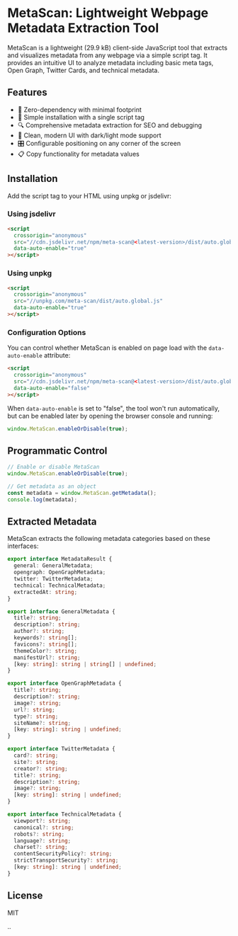 # MetaScan: Lightweight Webpage Metadata Extraction Tool

MetaScan is a lightweight (29.9 kB) client-side JavaScript tool that extracts and visualizes metadata from any webpage via a simple script tag. It provides an intuitive UI to analyze metadata including basic meta tags, Open Graph, Twitter Cards, and technical metadata.

## Features

- 🚀 Zero-dependency with minimal footprint
- 🔌 Simple installation with a single script tag
- 🔍 Comprehensive metadata extraction for SEO and debugging
- 🎨 Clean, modern UI with dark/light mode support
- 🎛️ Configurable positioning on any corner of the screen
- 📋 Copy functionality for metadata values

## Installation

Add the script tag to your HTML using unpkg or jsdelivr:

### Using jsdelivr

```html
<script
  crossorigin="anonymous"
  src="//cdn.jsdelivr.net/npm/meta-scan@<latest-version>/dist/auto.global.js"
  data-auto-enable="true"
></script>
```

### Using unpkg

```html
<script
  crossorigin="anonymous"
  src="//unpkg.com/meta-scan/dist/auto.global.js"
  data-auto-enable="true"
></script>
```

### Configuration Options

You can control whether MetaScan is enabled on page load with the `data-auto-enable` attribute:

```html
<script
  crossorigin="anonymous"
  src="//cdn.jsdelivr.net/npm/meta-scan@<latest-version>/dist/auto.global.js"
  data-auto-enable="false"
></script>
```

When `data-auto-enable` is set to "false", the tool won't run automatically, but can be enabled later by opening the browser console and running:

```javascript
window.MetaScan.enableOrDisable(true);
```

## Programmatic Control

```javascript
// Enable or disable MetaScan
window.MetaScan.enableOrDisable(true);

// Get metadata as an object
const metadata = window.MetaScan.getMetadata();
console.log(metadata);
```

## Extracted Metadata

MetaScan extracts the following metadata categories based on these interfaces:

```typescript
export interface MetadataResult {
  general: GeneralMetadata;
  opengraph: OpenGraphMetadata;
  twitter: TwitterMetadata;
  technical: TechnicalMetadata;
  extractedAt: string;
}

export interface GeneralMetadata {
  title?: string;
  description?: string;
  author?: string;
  keywords?: string[];
  favicons?: string[];
  themeColor?: string;
  manifestUrl?: string;
  [key: string]: string | string[] | undefined;
}

export interface OpenGraphMetadata {
  title?: string;
  description?: string;
  image?: string;
  url?: string;
  type?: string;
  siteName?: string;
  [key: string]: string | undefined;
}

export interface TwitterMetadata {
  card?: string;
  site?: string;
  creator?: string;
  title?: string;
  description?: string;
  image?: string;
  [key: string]: string | undefined;
}

export interface TechnicalMetadata {
  viewport?: string;
  canonical?: string;
  robots?: string;
  language?: string;
  charset?: string;
  contentSecurityPolicy?: string;
  strictTransportSecurity?: string;
  [key: string]: string | undefined;
}
```

## License

MIT

..
